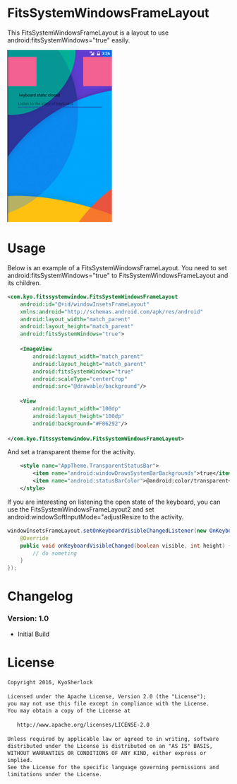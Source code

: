 # FitsSystemWindowsFrameLayout

This FitsSystemWindowsFrameLayout is a layout to use android:fitsSystemWindows="true" easily.

![](https://github.com/KyoSherlock/FitsSystemWindowsFrameLayout/raw/master/screenshots/screenshot1.png)

# Usage

Below is an example of a FitsSystemWindowsFrameLayout. You need to set android:fitsSystemWindows="true" to FitsSystemWindowsFrameLayout and its children.

```xml
<com.kyo.fitssystemwindow.FitsSystemWindowsFrameLayout
	android:id="@+id/windowInsetsFrameLayout"
	xmlns:android="http://schemas.android.com/apk/res/android"
	android:layout_width="match_parent"
	android:layout_height="match_parent"
	android:fitsSystemWindows="true">

	<ImageView
		android:layout_width="match_parent"
		android:layout_height="match_parent"
		android:fitsSystemWindows="true"
		android:scaleType="centerCrop"
		android:src="@drawable/background"/>

	<View
		android:layout_width="100dp"
		android:layout_height="100dp"
		android:background="#F06292"/>

</com.kyo.fitssystemwindow.FitsSystemWindowsFrameLayout>
```

And set a transparent theme for the activity.

```xml
	<style name="AppTheme.TransparentStatusBar">
		<item name="android:windowDrawsSystemBarBackgrounds">true</item>
		<item name="android:statusBarColor">@android:color/transparent</item>
	</style>
```

If you are interesting on listening the open state of the keyboard, you can use the FitsSystemWindowsFrameLayout2 and set android:windowSoftInputMode="adjustResize to the activity.

```java
windowInsetsFrameLayout.setOnKeyboardVisibleChangedListener(new OnKeyboardVisibleChangedListener() {
	@Override
	public void onKeyboardVisibleChanged(boolean visible, int height) {
		// do someting
	}
});
```

# Changelog

### Version: 1.0
  * Initial Build
  
# License

    Copyright 2016, KyoSherlock
    
    Licensed under the Apache License, Version 2.0 (the "License");
    you may not use this file except in compliance with the License.
    You may obtain a copy of the License at
    
       http://www.apache.org/licenses/LICENSE-2.0
    
    Unless required by applicable law or agreed to in writing, software
    distributed under the License is distributed on an "AS IS" BASIS,
    WITHOUT WARRANTIES OR CONDITIONS OF ANY KIND, either express or implied.
    See the License for the specific language governing permissions and
    limitations under the License.
